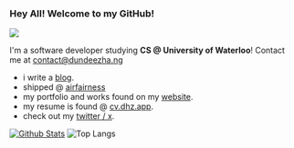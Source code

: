 ### Hey All! Welcome to my GitHub!
![](https://komarev.com/ghpvc/?username=dundeezhang)

I'm a software developer studying **CS @ University of Waterloo**! Contact me at contact@dundeezha.ng

- i write a [blog](https://blog.dhz.app).
- shipped @ [airfairness](https://airfairness.com)
- my portfolio and works found on my [website](https://dundeezhang.com).
- my resume is found @ [cv.dhz.app](https://cv.dhz.app).
- check out my [twitter / x](https://x.com/dundeezhang).

[![Github Stats](https://github-readme-stats.vercel.app/api?username=dundeezhang&show_icons=true&show=reviews)](https://github.com/dundeezhang/github-readme-stats) ![Top Langs](https://github-readme-stats.vercel.app/api/top-langs/?username=dundeezhang&show_icons=true&layout=donut&hide=html,css)
